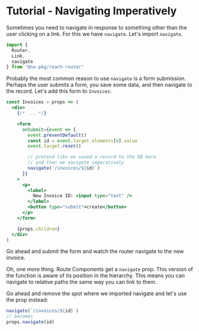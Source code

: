 # Tutorial - Navigating Imperatively

Sometimes you need to navigate in response to something other than the user clicking on a link. For this we have `navigate`. Let's import `navigate`.

```jsx
import {
  Router,
  Link,
  navigate
} from "@nx-pkg/reach-router"
```

Probably the most common reason to use `navigate` is a form submission. Perhaps the user submits a form, you save some data, and then navigate to the record. Let's add this form to `Invoices`:

```jsx
const Invoices = props => (
  <div>
    {/* ... */}

    <form
      onSubmit={event => {
        event.preventDefault()
        const id = event.target.elements[0].value
        event.target.reset()

        // pretend like we saved a record to the DB here
        // and then we navigate imperatively
        navigate(`/invoices/${id}`)
      }}
    >
      <p>
        <label>
          New Invoice ID: <input type="text" />
        </label>
        <button type="submit">create</button>
      </p>
    </form>

    {props.children}
  </div>
)
```

Go ahead and submit the form and watch the router navigate to the new invoice.

Oh, one more thing. Route Components get a `navigate` prop. This version of the function is aware of its position in the hierarchy. This means you can navigate to relative paths the same way you can link to them.

Go ahead and remove the spot where we imported navigate and let's use the prop instead:

```jsx
navigate(`/invoices/${id}`)
// becomes
props.navigate(id)
```
